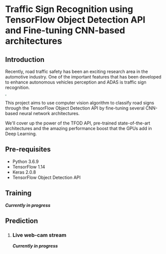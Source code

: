 # Traffic Sign Recognition using TensorFlow Object Detection API and Fine-tuning CNN-based architectures

## Introduction

Recently, road traffic safety has been an exciting research area in the automotive industry. One of the important features that has been developed to enhance autonomous vehicles perception and ADAS is traffic sign recognition. 



<img src="https://www.bccourier.com/wp-content/uploads/2020/02/Traffic-Sign-Recognition-System-Market.jpg" style="zoom: 25%;" />



This project aims to use computer vision algorithm to classify road signs through the TensorFlow Object Detection API by fine-tuning several CNN-based neural network architectures.

We'll cover up the power of the TFOD API, pre-trained state-of-the-art architectures and the amazing performance boost that the GPUs add in Deep Learning.



## Pre-requisites

- Python 3.6.9
- TensorFlow 1.14
- Keras 2.0.8
- TensorFlow Object Detection API

## Training

***Currently in progress***

## Prediction

1. ### 	Live web-cam stream

   ***Currently in progress***





